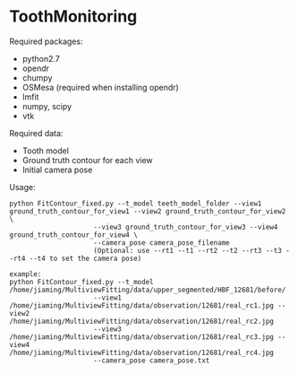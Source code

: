 # ToothMonitoring

Required packages: 
* python2.7
* opendr
* chumpy
* OSMesa (required when installing opendr)
* lmfit
* numpy, scipy
* vtk

Required data:
* Tooth model
* Ground truth contour for each view
* Initial camera pose

Usage:
```
python FitContour_fixed.py --t_model teeth_model_folder --view1 ground_truth_contour_for_view1 --view2 ground_truth_contour_for_view2 \
                     --view3 ground_truth_contour_for_view3 --view4 ground_truth_contour_for_view4 \
                     --camera_pose camera_pose_filename
                     (Optional: use --rt1 --t1 --rt2 --t2 --rt3 --t3 --rt4 --t4 to set the camera pose)
                     
example:
python FitContour_fixed.py --t_model /home/jiaming/MultiviewFitting/data/upper_segmented/HBF_12681/before/ 
                     --view1 /home/jiaming/MultiviewFitting/data/observation/12681/real_rc1.jpg --view2 /home/jiaming/MultiviewFitting/data/observation/12681/real_rc2.jpg 
                     --view3 /home/jiaming/MultiviewFitting/data/observation/12681/real_rc3.jpg --view4 /home/jiaming/MultiviewFitting/data/observation/12681/real_rc4.jpg 
                     --camera_pose camera_pose.txt 
```
